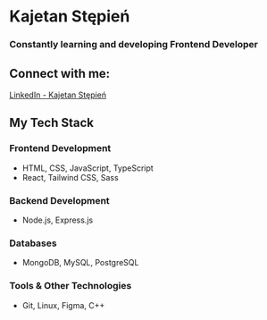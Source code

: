 # Kajetan Stępień
### Constantly learning and developing Frontend Developer

## Connect with me:
[LinkedIn - Kajetan Stępień](https://www.linkedin.com/in/kajetan-stepien/)

## My Tech Stack
### Frontend Development
- HTML, CSS, JavaScript, TypeScript
- React, Tailwind CSS, Sass

### Backend Development
- Node.js, Express.js

### Databases
- MongoDB, MySQL, PostgreSQL

### Tools & Other Technologies
- Git, Linux, Figma, C++

